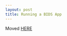 ```yaml
---
layout: post
title: Running a BIDS App
---
```


Moved [HERE](https://bids-website.readthedocs.io/en/latest/getting_started/apps/tutorial)